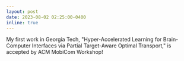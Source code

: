 ```yaml
---
layout: post
date: 2023-08-02 02:25:00-0400
inline: true
---
```


My first work in Georgia Tech, "Hyper-Accelerated Learning for Brain-Computer Interfaces via Partial Target-Aware Optimal Transport," is accepted by ACM MobiCom Workshop!

